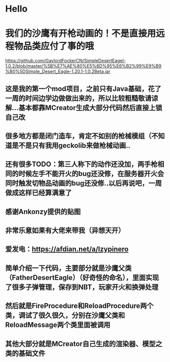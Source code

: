 # Hello
# 我们的沙鹰有开枪动画的！不是直接用远程物品类应付了事的哦
https://github.com/GaylordFockerCN/SimpleDesertEagel-1.0.2/blob/master/%5B%E7%AE%80%E5%8D%95%E6%B2%99%E9%B9%B0%5DSImple_Desert_Eagle-1.20.1-1.0.2Beta.jar
## 这是我的第一个mod项目，之前只有Java基础，花了一周的时间边学边做做出来的，所以比较粗糙敬请谅解...基本都靠MCreator生成大部分代码然后直接上锁自己改
## 很多地方都是闭门造车，肯定不如别的枪械模组（不知道是不是只有我用geckolib来做枪械动画..
## 还有很多TODO：第三人称下的动作还没加，两手枪相同的时候左手不能开火的bug还没修，在服务器开火会同时触发切物品动画的bug还没修..以后再说吧，一周做成这样已经算满意了
## 感谢Ankonzy提供的贴图
## 非常乐意如果有大佬来带我（异想天开）
## 爱发电：https://afdian.net/a/lzypinero
## 简单介绍一下代码，主要部分就是沙鹰父类（FatherDesertEagle）（好奇怪的命名），里面实现了很多子弹管理，保存到NBT，玩家开火和换弹处理
## 然后就是FireProcedure和ReloadProcedure两个类，调试了很久很久，分别在沙鹰父类和ReloadMessage两个类里面被调用
## 其他大部分就是MCreator自己生成的渲染器、模型之类的基础文件
